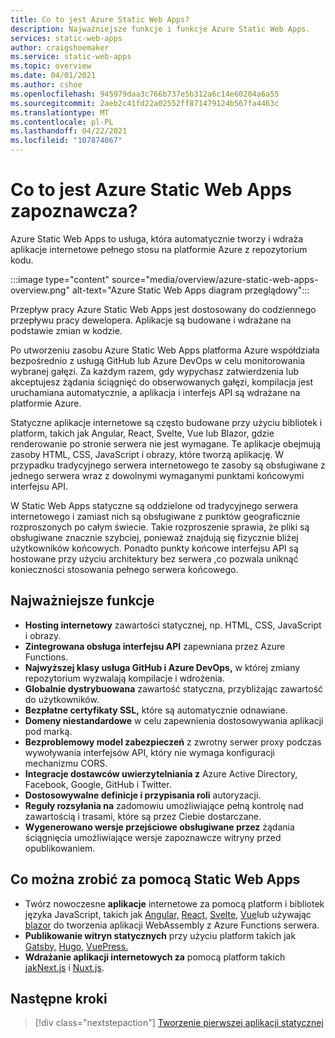 ```yaml
---
title: Co to jest Azure Static Web Apps?
description: Najważniejsze funkcje i funkcje Azure Static Web Apps.
services: static-web-apps
author: craigshoemaker
ms.service: static-web-apps
ms.topic: overview
ms.date: 04/01/2021
ms.author: cshoe
ms.openlocfilehash: 945979daa3c766b737e5b312a6c14e60204a6a55
ms.sourcegitcommit: 2aeb2c41fd22a02552ff871479124b567fa4463c
ms.translationtype: MT
ms.contentlocale: pl-PL
ms.lasthandoff: 04/22/2021
ms.locfileid: "107874067"
---
```

# <a name="what-is-azure-static-web-apps-preview"></a>Co to jest Azure Static Web Apps zapoznawcza?

Azure Static Web Apps to usługa, która automatycznie tworzy i wdraża aplikacje internetowe pełnego stosu na platformie Azure z repozytorium kodu.

:::image type="content" source="media/overview/azure-static-web-apps-overview.png" alt-text="Azure Static Web Apps diagram przeglądowy":::

Przepływ pracy Azure Static Web Apps jest dostosowany do codziennego przepływu pracy dewelopera. Aplikacje są budowane i wdrażane na podstawie zmian w kodzie.

Po utworzeniu zasobu Azure Static Web Apps platforma Azure współdziała bezpośrednio z usługą GitHub lub Azure DevOps w celu monitorowania wybranej gałęzi. Za każdym razem, gdy wypychasz zatwierdzenia lub akceptujesz żądania ściągnięć do obserwowanych gałęzi, kompilacja jest uruchamiana automatycznie, a aplikacja i interfejs API są wdrażane na platformie Azure.

Statyczne aplikacje internetowe są często budowane przy użyciu bibliotek i platform, takich jak Angular, React, Svelte, Vue lub Blazor, gdzie renderowanie po stronie serwera nie jest wymagane. Te aplikacje obejmują zasoby HTML, CSS, JavaScript i obrazy, które tworzą aplikację. W przypadku tradycyjnego serwera internetowego te zasoby są obsługiwane z jednego serwera wraz z dowolnymi wymaganymi punktami końcowymi interfejsu API.

W Static Web Apps statyczne są oddzielone od tradycyjnego serwera internetowego i zamiast nich są obsługiwane z punktów geograficznie rozproszonych po całym świecie. Takie rozproszenie sprawia, że pliki są obsługiwane znacznie szybciej, ponieważ znajdują się fizycznie bliżej użytkowników końcowych. Ponadto punkty końcowe interfejsu API są hostowane przy użyciu architektury bez serwera [,](../azure-functions/functions-overview.md)co pozwala uniknąć konieczności stosowania pełnego serwera końcowego.

## <a name="key-features"></a>Najważniejsze funkcje

- **Hosting internetowy** zawartości statycznej, np. HTML, CSS, JavaScript i obrazy.
- **Zintegrowana obsługa interfejsu API** zapewniana przez Azure Functions.
- **Najwyższej klasy usługa GitHub i Azure DevOps,** w której zmiany repozytorium wyzwalają kompilacje i wdrożenia.
- **Globalnie dystrybuowana** zawartość statyczna, przybliżając zawartość do użytkowników.
- **Bezpłatne certyfikaty SSL,** które są automatycznie odnawiane.
- **Domeny niestandardowe** w celu zapewnienia dostosowywania aplikacji pod marką.
- **Bezproblemowy model zabezpieczeń** z zwrotny serwer proxy podczas wywoływania interfejsów API, który nie wymaga konfiguracji mechanizmu CORS.
- **Integracje dostawców uwierzytelniania z** Azure Active Directory, Facebook, Google, GitHub i Twitter.
- **Dostosowywalne definicje i przypisania roli** autoryzacji.
- **Reguły rozsyłania na** zadomowiu umożliwiające pełną kontrolę nad zawartością i trasami, które są przez Ciebie dostarczane.
- **Wygenerowano wersje przejściowe obsługiwane przez** żądania ściągnięcia umożliwiające wersje zapoznawcze witryny przed opublikowaniem.

## <a name="what-you-can-do-with-static-web-apps"></a>Co można zrobić za pomocą Static Web Apps

- Twórz nowoczesne **aplikacje** internetowe za pomocą platform i bibliotek języka JavaScript, takich jak [Angular,](getting-started.md?tabs=angular) [React,](getting-started.md?tabs=react) [Svelte,](/learn/modules/publish-app-service-static-web-app-api/) [Vue](getting-started.md?tabs=vue)lub używając [blazor](https://dotnet.microsoft.com/apps/aspnet/web-apps/blazor) do tworzenia aplikacji WebAssembly z Azure Functions serwera. [](apis.md)
- **Publikowanie witryn statycznych** przy użyciu platform takich jak [Gatsby,](publish-gatsby.md) [Hugo,](publish-hugo.md) [VuePress.](publish-vuepress.md)
- **Wdrażanie aplikacji internetowych za** pomocą platform takich [ jakNext.js](deploy-nextjs.md) i [Nuxt.js](deploy-nuxtjs.md).

## <a name="next-steps"></a>Następne kroki

> [!div class="nextstepaction"]
> [Tworzenie pierwszej aplikacji statycznej](getting-started.md)
